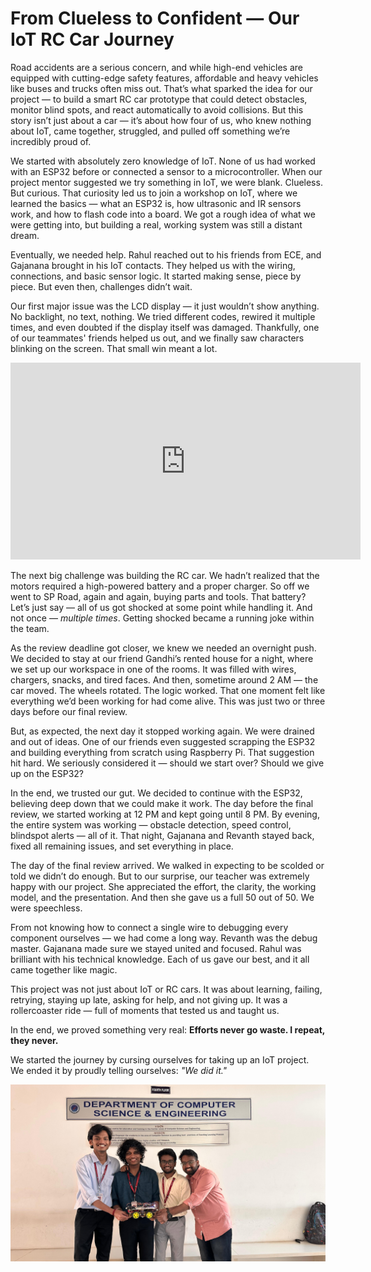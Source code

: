 # From Clueless to Confident — Our IoT RC Car Journey

Road accidents are a serious concern, and while high-end vehicles are equipped with cutting-edge safety features, affordable and heavy vehicles like buses and trucks often miss out. That’s what sparked the idea for our project — to build a smart RC car prototype that could detect obstacles, monitor blind spots, and react automatically to avoid collisions. But this story isn’t just about a car — it’s about how four of us, who knew nothing about IoT, came together, struggled, and pulled off something we’re incredibly proud of.

We started with absolutely zero knowledge of IoT. None of us had worked with an ESP32 before or connected a sensor to a microcontroller. When our project mentor suggested we try something in IoT, we were blank. Clueless. But curious. That curiosity led us to join a workshop on IoT, where we learned the basics — what an ESP32 is, how ultrasonic and IR sensors work, and how to flash code into a board. We got a rough idea of what we were getting into, but building a real, working system was still a distant dream.

Eventually, we needed help. Rahul reached out to his friends from ECE, and Gajanana brought in his IoT contacts. They helped us with the wiring, connections, and basic sensor logic. It started making sense, piece by piece. But even then, challenges didn’t wait.

Our first major issue was the LCD display — it just wouldn’t show anything. No backlight, no text, nothing. We tried different codes, rewired it multiple times, and even doubted if the display itself was damaged. Thankfully, one of our teammates' friends helped us out, and we finally saw characters blinking on the screen. That small win meant a lot.

<iframe width="560" height="315" 
src="https://raw.githubusercontent.com/RaghavendraCodes/portfolio-blogs/main/BLOGS/Snapchat-1168547620.mp4" 
title="YouTube video player" frameborder="0" 
allow="accelerometer; autoplay; clipboard-write; encrypted-media; gyroscope; picture-in-picture" 
allowfullscreen></iframe>

The next big challenge was building the RC car. We hadn’t realized that the motors required a high-powered battery and a proper charger. So off we went to SP Road, again and again, buying parts and tools. That battery? Let’s just say — all of us got shocked at some point while handling it. And not once — *multiple times*. Getting shocked became a running joke within the team.

As the review deadline got closer, we knew we needed an overnight push. We decided to stay at our friend Gandhi’s rented house for a night, where we set up our workspace in one of the rooms. It was filled with wires, chargers, snacks, and tired faces. And then, sometime around 2 AM — the car moved. The wheels rotated. The logic worked. That one moment felt like everything we’d been working for had come alive. This was just two or three days before our final review.

But, as expected, the next day it stopped working again. We were drained and out of ideas. One of our friends even suggested scrapping the ESP32 and building everything from scratch using Raspberry Pi. That suggestion hit hard. We seriously considered it — should we start over? Should we give up on the ESP32?

In the end, we trusted our gut. We decided to continue with the ESP32, believing deep down that we could make it work. The day before the final review, we started working at 12 PM and kept going until 8 PM. By evening, the entire system was working — obstacle detection, speed control, blindspot alerts — all of it. That night, Gajanana and Revanth stayed back, fixed all remaining issues, and set everything in place.

The day of the final review arrived. We walked in expecting to be scolded or told we didn’t do enough. But to our surprise, our teacher was extremely happy with our project. She appreciated the effort, the clarity, the working model, and the presentation. And then she gave us a full 50 out of 50. We were speechless.

From not knowing how to connect a single wire to debugging every component ourselves — we had come a long way. Revanth was the debug master. Gajanana made sure we stayed united and focused. Rahul was brilliant with his technical knowledge. Each of us gave our best, and it all came together like magic.

This project was not just about IoT or RC cars. It was about learning, failing, retrying, staying up late, asking for help, and not giving up. It was a rollercoaster ride — full of moments that tested us and taught us.

In the end, we proved something very real: **Efforts never go waste. I repeat, they never.**

We started the journey by cursing ourselves for taking up an IoT project.  
We ended it by proudly telling ourselves: *"We did it."*

![Our Team](https://raw.githubusercontent.com/RaghavendraCodes/portfolio-blogs/main/BLOGS/team-suryaputra.jpg) 
